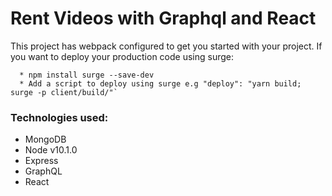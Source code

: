 # Rent Videos with Graphql and React

This project has webpack configured to get you started with your project.
If you want to deploy your production code using surge:

      * npm install surge --save-dev
      * Add a script to deploy using surge e.g "deploy": "yarn build; surge -p client/build/"`
      
### Technologies used:
 * MongoDB
 * Node v10.1.0
 * Express
 * GraphQL
 * React

